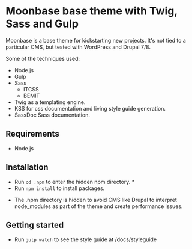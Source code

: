 # Moonbase base theme with Twig, Sass and Gulp
Moonbase is a base theme for kickstarting new projects. It's not tied to a
particular CMS, but tested with WordPress and Drupal 7/8.

Some of the techniques used:
- Node.js
- Gulp
- Sass
  - ITCSS
  - BEMIT
- Twig as a templating engine.
- KSS for css documentation and living style guide generation.
- SassDoc Sass documentation.

## Requirements
- Node.js

## Installation
- Run `cd .npm` to enter the hidden npm directory. *
- Run `npm install` to install packages.

* The .npm directory is hidden to avoid CMS like Drupal to interpret
node_modules as part of the theme and create performance issues.

## Getting started
- Run `gulp watch` to see the style guide at /docs/styleguide
